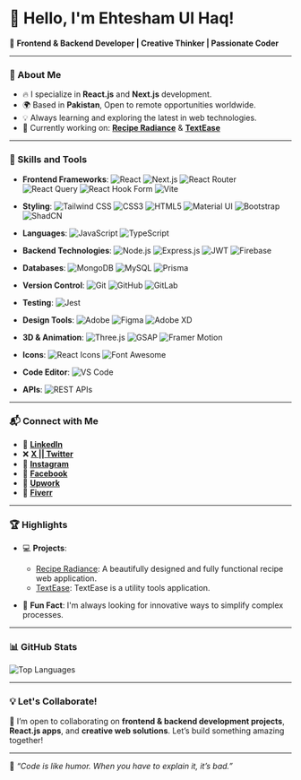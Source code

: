 # 👋 Hello, I'm Ehtesham Ul Haq!

🎨 **Frontend & Backend Developer | Creative Thinker | Passionate Coder**

---

### 🌟 About Me

- 🔥 I specialize in **React.js** and **Next.js** development.
- 🌍 Based in **Pakistan**, Open to remote opportunities worldwide.
- 💡 Always learning and exploring the latest in web technologies.
- 🚀 Currently working on: [**Recipe Radiance**](https://reciperadiance.vercel.app/) & [**TextEase**](https://texteaseutils.vercel.app/)

---

### 🚀 Skills and Tools

- **Frontend Frameworks**: ![React](https://img.shields.io/badge/-React-61DAFB?logo=react&logoColor=white&style=flat) ![Next.js](https://img.shields.io/badge/-Next.js-black?logo=next.js&style=flat) ![React Router](https://img.shields.io/badge/-React_Router-CA4245?logo=react-router&logoColor=white&style=flat) ![React Query](https://img.shields.io/badge/-React_Query-FF4154?logo=react-query&logoColor=white&style=flat) ![React Hook Form](https://img.shields.io/badge/-React_Hook_Form-EC5990?logo=react-hook-form&logoColor=white&style=flat) ![Vite](https://img.shields.io/badge/-Vite-646CFF?logo=vite&logoColor=white&style=flat)

- **Styling**: ![Tailwind CSS](https://img.shields.io/badge/-Tailwind_CSS-38B2AC?logo=tailwind-css&logoColor=white&style=flat) ![CSS3](https://img.shields.io/badge/-CSS3-1572B6?logo=css3&logoColor=white&style=flat) ![HTML5](https://img.shields.io/badge/-HTML5-E34F26?logo=html5&logoColor=white&style=flat) ![Material UI](https://img.shields.io/badge/-Material_UI-0081CB?logo=mui&logoColor=white&style=flat) ![Bootstrap](https://img.shields.io/badge/-Bootstrap-563D7C?logo=bootstrap&logoColor=white&style=flat) ![ShadCN](https://img.shields.io/badge/-ShadCN-2dd4bf?logo=shadcnui&logoColor=black&style=flat&color=orange)

- **Languages**: ![JavaScript](https://img.shields.io/badge/-JavaScript-F7DF1E?logo=javascript&logoColor=black&style=flat) ![TypeScript](https://img.shields.io/badge/-TypeScript-3178C6?logo=typescript&logoColor=white&style=flat)

- **Backend Technologies**: ![Node.js](https://img.shields.io/badge/-Node.js-339933?logo=node.js&logoColor=white&style=flat) ![Express.js](https://img.shields.io/badge/-Express.js-000000?logo=express&logoColor=white&style=flat) ![JWT](https://img.shields.io/badge/-JWT-000000?logo=json-web-tokens&logoColor=white&style=flat) ![Firebase](https://img.shields.io/badge/-Firebase-FFCA28?logo=firebase&logoColor=white&style=flat)

- **Databases**: ![MongoDB](https://img.shields.io/badge/-MongoDB-47A248?logo=mongodb&logoColor=white&style=flat) ![MySQL](https://img.shields.io/badge/-MySQL-4479A1?logo=mysql&logoColor=white&style=flat) ![Prisma](https://img.shields.io/badge/-Prisma-2D3748?logo=prisma&logoColor=white&style=flat)

- **Version Control**: ![Git](https://img.shields.io/badge/-Git-F05032?logo=git&logoColor=white&style=flat) ![GitHub](https://img.shields.io/badge/-GitHub-181717?logo=github&logoColor=white&style=flat) ![GitLab](https://img.shields.io/badge/-GitLab-FCA121?logo=gitlab&logoColor=white&style=flat)

- **Testing**: ![Jest](https://img.shields.io/badge/-Jest-C21325?logo=jest&logoColor=white&style=flat)

- **Design Tools**: ![Adobe](https://img.shields.io/badge/-Adobe-FF0000?logo=adobe&logoColor=white&style=flat) ![Figma](https://img.shields.io/badge/-Figma-F24E1E?logo=figma&logoColor=white&style=flat) ![Adobe XD](https://img.shields.io/badge/-Adobe_XD-FF61F6?logo=adobe-xd&logoColor=white&style=flat)

- **3D & Animation**: ![Three.js](https://img.shields.io/badge/-Three.js-000000?logo=three.js&logoColor=white&style=flat) ![GSAP](https://img.shields.io/badge/-GSAP-88D24E?logo=gsap&logoColor=white&style=flat) ![Framer Motion](https://img.shields.io/badge/-Framer_Motion-0081F7?logo=framer&logoColor=white&style=flat)

- **Icons**: ![React Icons](https://img.shields.io/badge/-React_Icons-61DAFB?logo=react&logoColor=white&style=flat) ![Font Awesome](https://img.shields.io/badge/-Font_Awesome-3399FF?logo=font-awesome&logoColor=white&style=flat)

- **Code Editor**: ![VS Code](https://img.shields.io/badge/-VS_Code-0078D4?logo=visual-studio-code&logoColor=white&style=flat)

- **APIs**: ![REST APIs](https://img.shields.io/badge/-REST_APIs-FF6C37?logo=rest-api&logoColor=white&style=flat)


---

### 📬 Connect with Me

- 💼 **[LinkedIn](https://www.linkedin.com/in/ahtsham-bajwa-aa86a91b8/)**
- ❌ **[X || Twitter](https://x.com/ihtisha72987404)**
- 📸 **[Instagram](https://www.instagram.com/ehtesham28223/)**
- 📘 **[Facebook](https://m.facebook.com/ehteshamulhaq.bajwa)**
- 💼 **[Upwork](https://www.upwork.com/freelancers/~016a4a38fdfa758cd7?mp_source=share)**
- 🎯 **[Fiverr](https://www.fiverr.com/ihtishambajwa?public_mode=true)**


---

### 🏆 Highlights

- 💻 **Projects**: 
  - [Recipe Radiance](https://reciperadiance.vercel.app/): A beautifully designed and fully functional recipe web application.
  - [TextEase](https://texteaseutils.vercel.app/): TextEase is a utility tools application.

- 🌟 **Fun Fact**: I'm always looking for innovative ways to simplify complex processes.

---

### 📊 GitHub Stats

![Top Languages](https://github-readme-stats.vercel.app/api/top-langs/?username=Ehtesham-Ul-Haq&layout=compact&theme=radical)

---

### 💡 Let's Collaborate!

🚀 I’m open to collaborating on **frontend & backend development projects**, **React.js apps**, and **creative web solutions**. Let’s build something amazing together!

---

🌟 _“Code is like humor. When you have to explain it, it’s bad.”_
